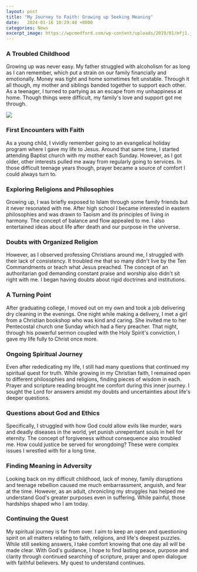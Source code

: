```yaml
---
layout: post
title: "My Journey to Faith: Growing up Seeking Meaning"
date:   2024-01-16 10:29:48 +0000
categories: News
excerpt_image: https://wpcmedford.com/wp-content/uploads/2019/01/mfj1.jpg
---
```

### A Troubled Childhood
Growing up was never easy. My father struggled with alcoholism for as long as I can remember, which put a strain on our family financially and emotionally. Money was tight and home sometimes felt unstable. Through it all though, my mother and siblings banded together to support each other. As a teenager, I turned to partying as an escape from my unhappiness at home. Though things were difficult, my family's love and support got me through.


![](https://wpcmedford.com/wp-content/uploads/2019/01/mfj1.jpg)
### First Encounters with Faith  
As a young child, I vividly remember going to an evangelical holiday program where I gave my life to Jesus. Around that same time, I started attending Baptist church with my mother each Sunday. However, as I got older, other interests pulled me away from regularly going to services. In those difficult teenage years though, prayer became a source of comfort I could always turn to. 

### Exploring Religions and Philosophies
Growing up, I was briefly exposed to Islam through some family friends but it never resonated with me. After high school I became interested in eastern philosophies and was drawn to Taoism and its principles of living in harmony. The concept of balance and flow appealed to me. I also entertained ideas about life after death and our purpose in the universe.

### Doubts with Organized Religion
However, as I observed professing Christians around me, I struggled with their lack of consistency. It troubled me that so many didn't live by the Ten Commandments or teach what Jesus preached. The concept of an authoritarian god demanding constant praise and worship also didn't sit right with me. I began having doubts about rigid doctrines and institutions.

### A Turning Point   
After graduating college, I moved out on my own and took a job delivering dry cleaning in the evenings. One night while making a delivery, I met a girl from a Christian bookshop who was kind and caring. She invited me to her Pentecostal church one Sunday which had a fiery preacher. That night, through his powerful sermon coupled with the Holy Spirit's conviction, I gave my life fully to Christ once more.

### Ongoing Spiritual Journey
Even after rededicating my life, I still had many questions that continued my spiritual quest for truth. While growing in my Christian faith, I remained open to different philosophies and religions, finding pieces of wisdom in each. Prayer and scripture reading brought me comfort during this inner journey. I sought the Lord for answers amidst my doubts and uncertainties about life's deeper questions.

### Questions about God and Ethics  
Specifically, I struggled with how God could allow evils like murder, wars and deadly diseases in the world, yet punish unrepentant souls in hell for eternity. The concept of forgiveness without consequence also troubled me. How could justice be served for wrongdoing? These were complex issues I wrestled with for a long time. 

### Finding Meaning in Adversity
Looking back on my difficult childhood, lack of money, family disruptions and teenage rebellion caused me much embarrassment, anguish, and fear at the time. However, as an adult, chronicling my struggles has helped me understand God's greater purposes even in suffering. While painful, those hardships shaped who I am today.

### Continuing the Quest
My spiritual journey is far from over. I aim to keep an open and questioning spirit on all matters relating to faith, religions, and life's deepest puzzles. While still seeking answers, I take comfort knowing that one day all will be made clear. With God's guidance, I hope to find lasting peace, purpose and clarity through continued searching of scripture, prayer and open dialogue with faithful believers. My quest to understand continues.